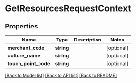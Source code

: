 # GetResourcesRequestContext

## Properties
Name | Type | Description | Notes
------------ | ------------- | ------------- | -------------
**merchant_code** | **string** |  | [optional] 
**culture_name** | **string** |  | [optional] 
**touch_point_code** | **string** |  | [optional] 

[[Back to Model list]](../README.md#documentation-for-models) [[Back to API list]](../README.md#documentation-for-api-endpoints) [[Back to README]](../README.md)


